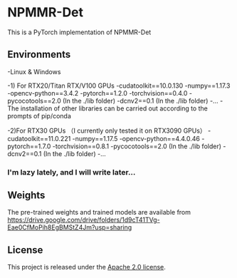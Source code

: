 # NPMMR-Det
This is a PyTorch implementation of NPMMR-Det

## Environments
-Linux & Windows

-1) For RTX20/Titan RTX/V100 GPUs
-cudatoolkit==10.0.130
-numpy==1.17.3
-opencv-python==3.4.2
-pytorch==1.2.0
-torchvision==0.4.0
-pycocotools==2.0 (In the ./lib folder)
-dcnv2==0.1 (In the ./lib folder)
-...
-The installation of other libraries can be carried out according to the prompts of pip/conda

-2)For RTX30 GPUs （I currently only tested it on RTX3090 GPUs）
-cudatoolkit==11.0.221
-numpy==1.17.5
-opencv-python==4.4.0.46
-pytorch==1.7.0
-torchvision==0.8.1
-pycocotools==2.0 (In the ./lib folder)
-dcnv2==0.1 (In the ./lib folder)
-...

### I'm lazy lately, and I will write later...

## Weights
The pre-trained weights and trained models are available from
https://drive.google.com/drive/folders/1d9cT41TVg-Eae0CfMoPih8EgBMStZ4Jm?usp=sharing

## License
This project is released under the [Apache 2.0 license](LICENSE).
